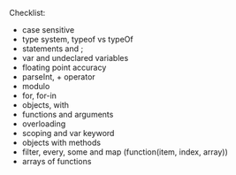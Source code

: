 Checklist:
- case sensitive
- type system, typeof vs typeOf
- statements and ;
- var and undeclared variables
- floating point accuracy
- parseInt, + operator
- modulo
- for, for-in
- objects, with
- functions and arguments
- overloading
- scoping and var keyword
- objects with methods
- filter, every, some and map (function(item, index, array))
- arrays of functions

